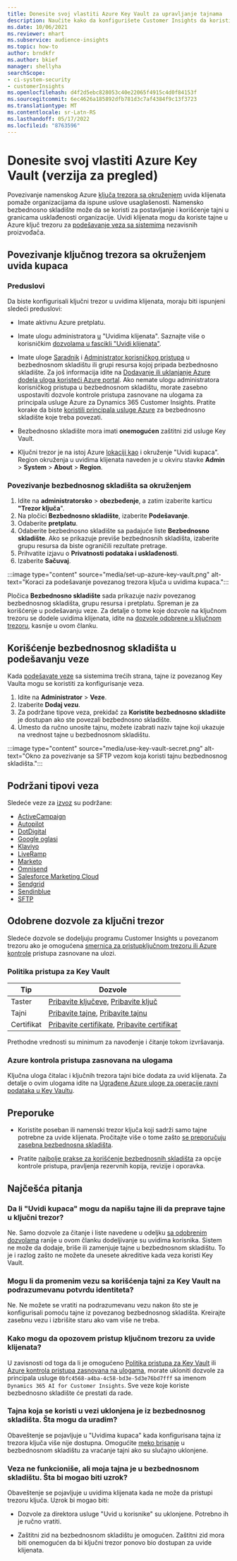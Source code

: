 ```yaml
---
title: Donesite svoj vlastiti Azure Key Vault za upravljanje tajnama
description: Naučite kako da konfigurišete Customer Insights da koristite sopstveni Azure Key Vault.
ms.date: 10/06/2021
ms.reviewer: mhart
ms.subservice: audience-insights
ms.topic: how-to
author: brndkfr
ms.author: bkief
manager: shellyha
searchScope:
- ci-system-security
- customerInsights
ms.openlocfilehash: d4f2d5ebc828053c40e22065f4915c4d0f84153f
ms.sourcegitcommit: 6ec4626a185892dfb781d3c7af4384f9c13f3723
ms.translationtype: MT
ms.contentlocale: sr-Latn-RS
ms.lasthandoff: 05/17/2022
ms.locfileid: "8763596"
---
```

# <a name="bring-your-own-azure-key-vault-preview"></a>Donesite svoj vlastiti Azure Key Vault (verzija za pregled)

Povezivanje namenskog Azure [ključa trezora sa okruženjem](/azure/key-vault/general/basic-concepts) uvida klijenata pomaže organizacijama da ispune uslove usaglašenosti.
Namensko bezbednosno skladište može da se koristi za postavljanje i korišćenje tajni u granicama usklađenosti organizacije. Uvidi klijenata mogu da koriste tajne u Azure ključ trezoru za [podešavanje veza sa sistemima](connections.md) nezavisnih proizvođača.

## <a name="link-the-key-vault-to-the-customer-insights-environment"></a>Povezivanje ključnog trezora sa okruženjem uvida kupaca

### <a name="prerequisites"></a>Preduslovi

Da biste konfigurisali ključni trezor u uvidima klijenata, moraju biti ispunjeni sledeći preduslovi:

- Imate aktivnu Azure pretplatu.

- Imate ulogu administratora [u](permissions.md#admin) "Uvidima klijenata". Saznajte više o korisničkim [dozvolama u fascikli "Uvidi klijenata"](permissions.md#assign-roles-and-permissions).

- Imate uloge [Saradnik](/azure/role-based-access-control/built-in-roles#contributor) i [Administrator korisničkog pristupa](/azure/role-based-access-control/built-in-roles#user-access-administrator) u bezbednosnom skladištu ili grupi resursa kojoj pripada bezbednosno skladište. Za još informacija idite na [Dodavanje ili uklanjanje Azure dodela uloga koristeći Azure portal](/azure/role-based-access-control/role-assignments-portal). Ako nemate ulogu administratora korisničkog pristupa u bezbednosnom skladištu, morate zasebno uspostaviti dozvole kontrole pristupa zasnovane na ulogama za principala usluge Azure za Dynamics 365 Customer Insights. Pratite korake da biste [koristili principala usluge Azure](connect-service-principal.md) za bezbednosno skladište koje treba povezati.

- Bezbednosno skladište mora imati **onemogućen** zaštitni zid usluge Key Vault.

- Ključni trezor je na istoj Azure [lokaciji kao](https://azure.microsoft.com/global-infrastructure/geographies/#overview) i okruženje "Uvidi kupaca". Region okruženja u uvidima klijenata naveden je u okviru stavke **Admin** > **System** > **About** > **Region**.

### <a name="link-a-key-vault-to-the-environment"></a>Povezivanje bezbednosnog skladišta sa okruženjem

1. Idite na **administratorsko** > **obezbeđenje**, a zatim izaberite karticu **"Trezor ključa**".
1. Na pločici **Bezbednosno skladište**, izaberite **Podešavanje**.
1. Odaberite **pretplatu**.
1. Odaberite bezbednosno skladište sa padajuće liste **Bezbednosno skladište**. Ako se prikazuje previše bezbednosnih skladišta, izaberite grupu resursa da biste ograničili rezultate pretrage.
1. Prihvatite izjavu o **Privatnosti podataka i usklađenosti**.
1. Izaberite **Sačuvaj**.

:::image type="content" source="media/set-up-azure-key-vault.png" alt-text="Koraci za podešavanje povezanog trezora ključa u uvidima kupaca.":::

Pločica **Bezbednosno skladište** sada prikazuje naziv povezanog bezbednosnog skladišta, grupu resursa i pretplatu. Spreman je za korišćenje u podešavanju veze.
Za detalje o tome koje dozvole na ključnom trezoru se dodele uvidima klijenata, idite na [dozvole odobrene u ključnom trezoru](#permissions-granted-on-the-key-vault), kasnije u ovom članku.

## <a name="use-the-key-vault-in-the-connection-setup"></a>Korišćenje bezbednosnog skladišta u podešavanju veze

Kada [podešavate veze](connections.md) sa sistemima trećih strana, tajne iz povezanog Key Vaulta mogu se koristiti za konfigurisanje veza.

1. Idite na **Administrator** > **Veze**.
1. Izaberite **Dodaj vezu**.
1. Za podržane tipove veza, prekidač za **Koristite bezbednosno skladište** je dostupan ako ste povezali bezbednosno skladište.
1. Umesto da ručno unosite tajnu, možete izabrati naziv tajne koji ukazuje na vrednost tajne u bezbednosnom skladištu.

:::image type="content" source="media/use-key-vault-secret.png" alt-text="Okno za povezivanje sa SFTP vezom koja koristi tajnu bezbednosnog skladišta.":::

## <a name="supported-connection-types"></a>Podržani tipovi veza

Sledeće veze za [izvoz](export-destinations.md) su podržane:

* [ActiveCampaign](export-active-campaign.md)
* [Autopilot](export-autopilot.md)
* [DotDigital](export-dotdigital.md)
* [Google oglasi](export-google-ads.md)
* [Klaviyo](export-klaviyo.md)
* [LiveRamp](export-liveramp.md)
* [Marketo](export-marketo.md)
* [Omnisend](export-omnisend.md)
* [Salesforce Marketing Cloud](export-salesforce.md)
* [Sendgrid](export-sendgrid.md)
* [Sendinblue](export-sendinblue.md)
* [SFTP](export-sftp.md)

## <a name="permissions-granted-on-the-key-vault"></a>Odobrene dozvole za ključni trezor

Sledeće dozvole se dodeljuju programu Customer Insights u povezanom trezoru ako je omogućena [smernica za pristup](/azure/key-vault/general/assign-access-policy?tabs=azure-portal)[ključnom trezoru ili Azure kontrole](/azure/key-vault/general/rbac-guide?tabs=azure-cli) pristupa zasnovane na ulozi.

### <a name="key-vault-access-policy"></a>Politika pristupa za Key Vault

| Tip        | Dozvole          |
| ----------- | -------------------- |
| Taster         | [Pribavite ključeve](/rest/api/keyvault/keys/get-keys/get-keys), [Pribavite ključ](/rest/api/keyvault/keys/get-key/get-key)                                 |
| Tajni      | [Pribavite tajne](/rest/api/keyvault/secrets/get-secrets/get-secrets), [Pribavite tajnu](/rest/api/keyvault/secrets/get-secret/get-secret)                     |
| Certifikat | [Pribavite certifikate](/rest/api/keyvault/certificates/get-certificates/get-certificates), [Pribavite certifikat](/rest/api/keyvault/certificates/get-certificate/get-certificate) |

Prethodne vrednosti su minimum za navođenje i čitanje tokom izvršavanja.

### <a name="azure-role-based-access-control"></a>Azure kontrola pristupa zasnovana na ulogama

Ključna uloga čitalac i ključnih trezora tajni biće dodata za uvid klijenata. Za detalje o ovim ulogama idite na [Ugrađene Azure uloge za operacije ravni podataka u Key Vaultu](/azure/key-vault/general/rbac-guide?tabs=azure-cli).

## <a name="recommendations"></a>Preporuke

- Koristite poseban ili namenski trezor ključa koji sadrži samo tajne potrebne za uvide klijenata. Pročitajte više o tome zašto [se preporučuju zasebna bezbednosna skladišta](/azure/key-vault/general/best-practices#why-we-recommend-separate-key-vaults).

- Pratite [najbolje prakse za korišćenje bezbednosnih skladišta](/azure/key-vault/general/best-practices#turn-on-logging) za opcije kontrole pristupa, pravljenja rezervnih kopija, revizije i oporavka.

## <a name="frequently-asked-questions"></a>Najčešća pitanja

### <a name="can-customer-insights-write-secrets-or-overwrite-secrets-into-the-key-vault"></a>Da li "Uvidi kupaca" mogu da napišu tajne ili da preprave tajne u ključni trezor?

Ne. Samo dozvole za čitanje i liste navedene u odeljku [sa odobrenim dozvolama](#permissions-granted-on-the-key-vault) ranije u ovom članku dodeljivanje su uvidima korisnika. Sistem ne može da dodaje, briše ili zamenjuje tajne u bezbednosnom skladištu. To je i razlog zašto ne možete da unesete akreditive kada veza koristi Key Vault.

### <a name="can-i-change-a-connection-from-using-key-vault-secrets-to-default-authentication"></a>Mogu li da promenim vezu sa korišćenja tajni za Key Vault na podrazumevanu potvrdu identiteta?

Ne. Ne možete se vratiti na podrazumevanu vezu nakon što ste je konfigurisali pomoću tajne iz povezanog bezbednosnog skladišta. Kreirajte zasebnu vezu i izbrišite staru ako vam više ne treba.

### <a name="how-can-i-revoke-access-to-a-key-vault-for-customer-insights"></a>Kako mogu da opozovem pristup ključnom trezoru za uvide klijenata?

U zavisnosti od toga da li je omogućeno [Politika pristupa za Key Vault](/azure/key-vault/general/assign-access-policy?tabs=azure-portal) ili [Azure kontrola pristupa zasnovana na ulogama](/azure/key-vault/general/rbac-guide?tabs=azure-cli), morate ukloniti dozvole za principala usluge `0bfc4568-a4ba-4c58-bd3e-5d3e76bd7fff` sa imenom `Dynamics 365 AI for Customer Insights`. Sve veze koje koriste bezbednosno skladište će prestati da rade.

### <a name="a-secret-thats-used-in-a-connection-got-removed-from-the-key-vault-what-can-i-do"></a>Tajna koja se koristi u vezi uklonjena je iz bezbednosnog skladišta. Šta mogu da uradim?

Obaveštenje se pojavljuje u "Uvidima kupaca" kada konfigurisana tajna iz trezora ključa više nije dostupna. Omogućite [meko brisanje](/azure/key-vault/general/soft-delete-overview) u bezbednosnom skladištu za vraćanje tajni ako su slučajno uklonjene.

### <a name="a-connection-doesnt-work-but-my-secret-is-in-the-key-vault-what-might-be-the-cause"></a>Veza ne funkcioniše, ali moja tajna je u bezbednosnom skladištu. Šta bi mogao biti uzrok?

Obaveštenje se pojavljuje u uvidima klijenata kada ne može da pristupi trezoru ključa. Uzrok bi mogao biti:

- Dozvole za direktora usluge "Uvid u korisnike" su uklonjene. Potrebno ih je ručno vratiti.

- Zaštitni zid na bezbednosnom skladištu je omogućen. Zaštitni zid mora biti onemogućen da bi ključni trezor ponovo bio dostupan za uvide klijenata.
